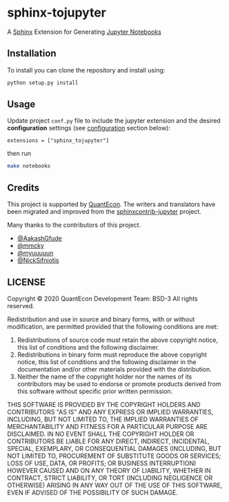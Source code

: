 # sphinx-tojupyter

A [Sphinx](http://www.sphinx-doc.org/en/stable/) Extension for
Generating [Jupyter Notebooks](https://jupyter.org/)

## Installation

To install you can clone the repository and install using:

```bash
python setup.py install
```

## Usage

Update project `conf.py` file to include the jupyter extension and the
desired **configuration** settings (see [configuration](#configuration)
section below):

``` {.python}
extensions = ["sphinx_tojupyter"]
```

then run

```bash
make notebooks
```

Credits
-------

This project is supported by [QuantEcon](https://www.quantecon.org). The
writers and translators have been migrated and improved from the
[sphinxcontrib-jupyter](https://github.com/quantecon/sphinxcontrib-jupyter) project.

Many thanks to the contributors of this project.

-   [\@AakashGfude](https://github.com/AakashGfude)
-   [\@mmcky](https://github.com/mmcky)
-   [\@myuuuuun](https://github.com/myuuuuun)
-   [\@NickSifniotis](https://github.com/NickSifniotis)

LICENSE
-------

Copyright © 2020 QuantEcon Development Team: BSD-3 All rights reserved.

Redistribution and use in source and binary forms, with or without
modification, are permitted provided that the following conditions are
met:

1.  Redistributions of source code must retain the above copyright
    notice, this list of conditions and the following disclaimer.
2.  Redistributions in binary form must reproduce the above copyright
    notice, this list of conditions and the following disclaimer in the
    documentation and/or other materials provided with the distribution.
3.  Neither the name of the copyright holder nor the names of its
    contributors may be used to endorse or promote products derived from
    this software without specific prior written permission.

THIS SOFTWARE IS PROVIDED BY THE COPYRIGHT HOLDERS AND CONTRIBUTORS \"AS
IS\" AND ANY EXPRESS OR IMPLIED WARRANTIES, INCLUDING, BUT NOT LIMITED
TO, THE IMPLIED WARRANTIES OF MERCHANTABILITY AND FITNESS FOR A
PARTICULAR PURPOSE ARE DISCLAIMED. IN NO EVENT SHALL THE COPYRIGHT
HOLDER OR CONTRIBUTORS BE LIABLE FOR ANY DIRECT, INDIRECT, INCIDENTAL,
SPECIAL, EXEMPLARY, OR CONSEQUENTIAL DAMAGES (INCLUDING, BUT NOT LIMITED
TO, PROCUREMENT OF SUBSTITUTE GOODS OR SERVICES; LOSS OF USE, DATA, OR
PROFITS; OR BUSINESS INTERRUPTION) HOWEVER CAUSED AND ON ANY THEORY OF
LIABILITY, WHETHER IN CONTRACT, STRICT LIABILITY, OR TORT (INCLUDING
NEGLIGENCE OR OTHERWISE) ARISING IN ANY WAY OUT OF THE USE OF THIS
SOFTWARE, EVEN IF ADVISED OF THE POSSIBILITY OF SUCH DAMAGE.
